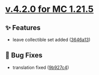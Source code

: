 # [v.4.2.0 for MC 1.21.5](https://github.com/XxRexRaptorxX/Collectibles/compare/v.4.2.0-dev1...v.4.2.0-dev4)

## ✨ Features

- leave collectible set added ([3646a13](https://github.com/XxRexRaptorxX/Collectibles/commit/3646a1381141988520e6e0b01b5a61f29c841ae0))

## 🔧 Bug Fixes

- translation fixed ([9b927c4](https://github.com/XxRexRaptorxX/Collectibles/commit/9b927c474ae472aa54bdcc7dbaa66b9968a6e5ee))


